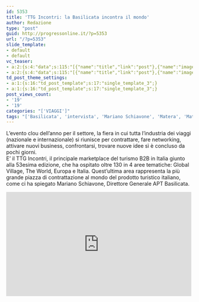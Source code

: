 ```yaml
---
id: 5353
title: 'TTG Incontri: la Basilicata incontra il mondo'
author: Redazione
type: "post"
guid: http://progressonline.it/?p=5353
url: "/?p=5353"
slide_template:
- default
- default
vc_teaser:
- a:2:{s:4:"data";s:115:"[{"name":"title","link":"post"},{"name":"image","image":"featured","link":"none"},{"name":"text","mode":"excerpt"}]";s:7:"bgcolor";s:0:"";}
- a:2:{s:4:"data";s:115:"[{"name":"title","link":"post"},{"name":"image","image":"featured","link":"none"},{"name":"text","mode":"excerpt"}]";s:7:"bgcolor";s:0:"";}
td_post_theme_settings:
- a:1:{s:16:"td_post_template";s:17:"single_template_3";}
- a:1:{s:16:"td_post_template";s:17:"single_template_3";}
post_views_count:
- '19'
- '19'
categories: "['VIAGGI']"
tags: "['Basilicata', 'intervista', 'Mariano Schiavone', 'Matera', 'Matera 2019', 'news', 'Potenza', 'TTG 2016', 'TTG Incontri', 'turismo', 'Viaggi', 'video']"
---
```


L’evento clou dell’anno per il settore, la fiera in cui tutta l’industria dei viaggi (nazionale e internazionale) si riunisce per contrattare, fare networking, attivare nuovi business, confrontarsi, trovare nuove idee sì è concluso da pochi giorni.  
E’ il TTG Incontri, il principale marketplace del turismo B2B in Italia giunto alla 53esima edizione, che ha ospitato oltre 130 in 4 aree tematiche: Global Village, The World, Europa e Italia. Quest’ultima area rappresenta la più grande piazza di contrattazione al mondo del prodotto turistico italiano, come ci ha spiegato Mariano Schiavone, Direttore Generale APT Basilicata.

<iframe allow="accelerometer; autoplay; clipboard-write; encrypted-media; gyroscope; picture-in-picture; web-share" allowfullscreen="" frameborder="0" height="281" loading="lazy" src="https://www.youtube.com/embed/wGLcy6rqcU4?feature=oembed" title="TTG 2016: intervista a Mariano Schiavone, Direttore APT Basilicata" width="500"></iframe>